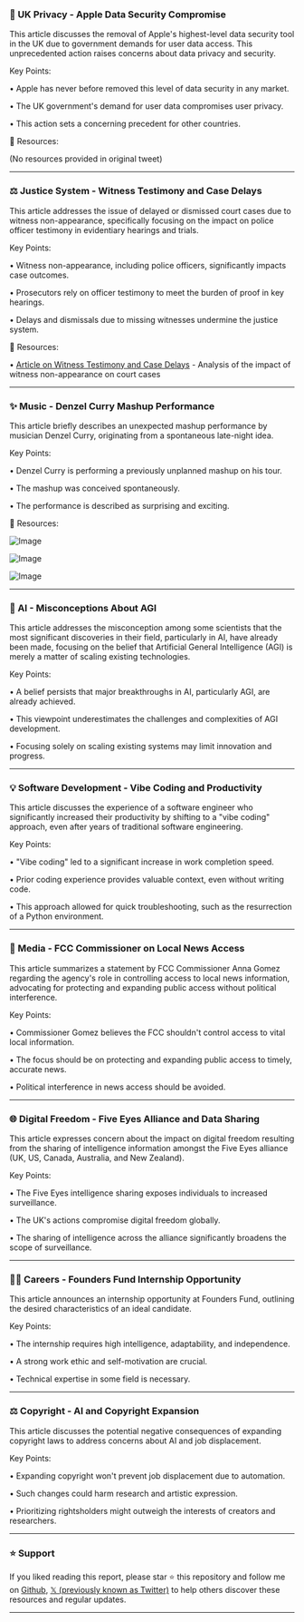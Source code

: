 ### 🚨 UK Privacy - Apple Data Security Compromise

This article discusses the removal of Apple's highest-level data security tool in the UK due to government demands for user data access.  This unprecedented action raises concerns about data privacy and security.


Key Points:

• Apple has never before removed this level of data security in any market.


• The UK government's demand for user data compromises user privacy.


• This action sets a concerning precedent for other countries.


🔗 Resources:

(No resources provided in original tweet)


---

### ⚖️ Justice System - Witness Testimony and Case Delays

This article addresses the issue of delayed or dismissed court cases due to witness non-appearance, specifically focusing on the impact on police officer testimony in evidentiary hearings and trials.


Key Points:

• Witness non-appearance, including police officers, significantly impacts case outcomes.


• Prosecutors rely on officer testimony to meet the burden of proof in key hearings.


• Delays and dismissals due to missing witnesses undermine the justice system.


🔗 Resources:

• [Article on Witness Testimony and Case Delays](https://bit.ly/4k5DD9v) - Analysis of the impact of witness non-appearance on court cases


---

### ✨ Music - Denzel Curry Mashup Performance

This article briefly describes an unexpected mashup performance by musician Denzel Curry, originating from a spontaneous late-night idea.


Key Points:

• Denzel Curry is performing a previously unplanned mashup on his tour.


• The mashup was conceived spontaneously.


• The performance is described as surprising and exciting.


🔗 Resources:

![Image](https://pbs.twimg.com/media/GkUeFpdXUAEBdDU?format=jpg&name=small)

![Image](https://pbs.twimg.com/media/GkUeFpbXgAASZox?format=jpg&name=240x240)

![Image](https://pbs.twimg.com/ext_tw_video_thumb/1873889458157719553/pu/img/dY3UTSohjdnG9gQH?format=jpg&name=240x240)


---

### 🤖 AI - Misconceptions About AGI

This article addresses the misconception among some scientists that the most significant discoveries in their field, particularly in AI, have already been made, focusing on the belief that Artificial General Intelligence (AGI) is merely a matter of scaling existing technologies.


Key Points:

•  A belief persists that major breakthroughs in AI, particularly AGI, are already achieved.


• This viewpoint underestimates the challenges and complexities of AGI development.


•  Focusing solely on scaling existing systems may limit innovation and progress.



---

### 💡 Software Development - Vibe Coding and Productivity

This article discusses the experience of a software engineer who significantly increased their productivity by shifting to a "vibe coding" approach,  even after years of traditional software engineering.


Key Points:

•  "Vibe coding" led to a significant increase in work completion speed.


•  Prior coding experience provides valuable context, even without writing code.


• This approach allowed for quick troubleshooting, such as the resurrection of a Python environment.


---

### 📰 Media - FCC Commissioner on Local News Access

This article summarizes a statement by FCC Commissioner Anna Gomez regarding the agency's role in controlling access to local news information, advocating for protecting and expanding public access without political interference.


Key Points:

• Commissioner Gomez believes the FCC shouldn't control access to vital local information.


• The focus should be on protecting and expanding public access to timely, accurate news.


• Political interference in news access should be avoided.



---

### 🌐 Digital Freedom - Five Eyes Alliance and Data Sharing

This article expresses concern about the impact on digital freedom resulting from the sharing of intelligence information amongst the Five Eyes alliance (UK, US, Canada, Australia, and New Zealand).


Key Points:

• The Five Eyes intelligence sharing exposes individuals to increased surveillance.


• The UK's actions compromise digital freedom globally.


• The sharing of intelligence across the alliance significantly broadens the scope of surveillance.


---

### 🧑‍💼 Careers - Founders Fund Internship Opportunity

This article announces an internship opportunity at Founders Fund, outlining the desired characteristics of an ideal candidate.


Key Points:

•  The internship requires high intelligence, adaptability, and independence.


•  A strong work ethic and self-motivation are crucial.


•  Technical expertise in some field is necessary.



---

### ⚖️ Copyright - AI and Copyright Expansion

This article discusses the potential negative consequences of expanding copyright laws to address concerns about AI and job displacement.


Key Points:

• Expanding copyright won't prevent job displacement due to automation.


• Such changes could harm research and artistic expression.


•  Prioritizing rightsholders might outweigh the interests of creators and researchers.


---

### ⭐️ Support

If you liked reading this report, please star ⭐️ this repository and follow me on [Github](https://github.com/Drix10), [𝕏 (previously known as Twitter)](https://x.com/DRIX_10_) to help others discover these resources and regular updates.

---